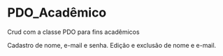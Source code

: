 # PDO_Acadêmico
Crud com a classe PDO para fins acadêmicos

Cadastro de nome, e-mail e senha.
Edição e exclusão de nome e e-mail.

